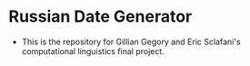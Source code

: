 # Russian Date Generator

- This is the repository for Gillian Gegory and Eric Sclafani's computational linguistics final project. 
